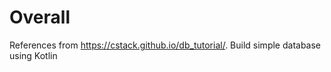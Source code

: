 # Overall
References from https://cstack.github.io/db_tutorial/.
Build simple database using Kotlin

